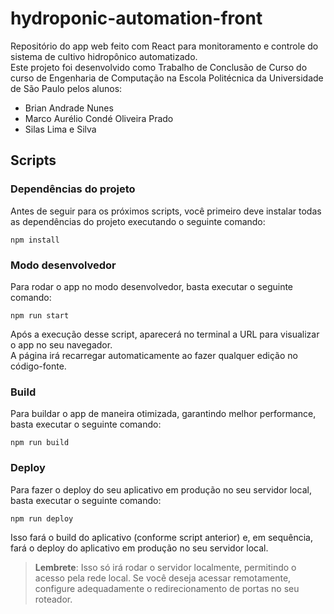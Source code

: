 # hydroponic-automation-front

Repositório do app web feito com React para monitoramento e controle do sistema de cultivo hidropônico automatizado.\
Este projeto foi desenvolvido como Trabalho de Conclusão de Curso do curso de Engenharia de Computação na Escola Politécnica da Universidade de São Paulo pelos alunos:

- Brian Andrade Nunes
- Marco Aurélio Condé Oliveira Prado
- Silas Lima e Silva

## Scripts
### Dependências do projeto
Antes de seguir para os próximos scripts, você primeiro deve instalar todas as dependências do projeto executando o seguinte comando:
```
npm install
```

### Modo desenvolvedor

Para rodar o app no modo desenvolvedor, basta executar o seguinte comando:
```
npm run start
```
Após a execução desse script, aparecerá no terminal a URL para visualizar o app no seu navegador.\
A página irá recarregar automaticamente ao fazer qualquer edição no código-fonte.

### Build
Para buildar o app de maneira otimizada, garantindo melhor performance, basta executar o seguinte comando:
```
npm run build
```

### Deploy
Para fazer o deploy do seu aplicativo em produção no seu servidor local, basta executar o seguinte comando:
```
npm run deploy
```
Isso fará o build do aplicativo (conforme script anterior) e, em sequência, fará o deploy do aplicativo em produção no seu servidor local.
> **Lembrete**: Isso só irá rodar o servidor localmente, permitindo o acesso pela rede local. Se você deseja acessar remotamente, configure adequadamente o redirecionamento de portas no seu roteador.

